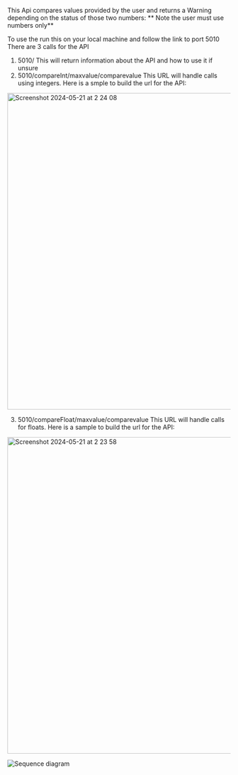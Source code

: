 This Api compares values provided by the user and returns a Warning depending on the status of those two numbers:
** Note the user must use numbers only**

To use the run this on your local machine and follow the link to port 5010
There are 3 calls for the API
1) 5010/
   This will return information about the API and how to use it if unsure
2) 5010/compareInt/maxvalue/comparevalue
   This URL will handle calls using integers. Here is a smple to build the url for the API:
    
<img width="713" alt="Screenshot 2024-05-21 at 2 24 08" src="https://github.com/dulyeapt/overunderMicro/assets/71701165/666d56da-431d-425e-a9eb-1e866c5e40d1">


3) 5010/compareFloat/maxvalue/comparevalue
   This URL will handle calls for floats. Here is a sample to build the url for the API: 
<img width="713" alt="Screenshot 2024-05-21 at 2 23 58" src="https://github.com/dulyeapt/overunderMicro/assets/71701165/dbe00b06-b246-4bde-9321-5063b9934337">


![Sequence diagram](https://github.com/dulyeapt/overunderMicro/assets/71701165/5616b762-3399-4cf0-b910-e9d4ea24ffe0)

   
